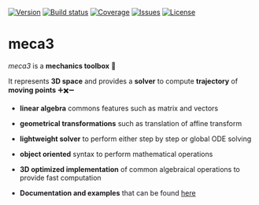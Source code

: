 [![Version](https://img.shields.io/npm/v/meca3.svg?style=flat-square)](https://www.npmjs.com/package/meca3)
[![Build status](https://img.shields.io/travis/samiBendou/meca3.svg?style=flat-square)](https://travis-ci.org/samiBendou/meca3)
[![Coverage](https://img.shields.io/coveralls/github/samiBendou/meca3.svg?style=flat-square)](https://coveralls.io/github/samiBendou/meca3)
[![Issues](https://img.shields.io/github/issues-raw/samiBendou/meca3.svg?style=flat-square)](https://github.com/samiBendou/meca3/issues)
[![License](https://img.shields.io/npm/l/meca3.svg?style=flat-square)](https://www.npmjs.com/package/meca3)

# meca3

_meca3_ is a **mechanics toolbox** :rocket:

It represents **3D space** and provides a **solver** to compute **trajectory** of **moving points** 
:heavy_plus_sign::heavy_multiplication_x::heavy_minus_sign:

- **linear algebra** commons features such as matrix and vectors

- **geometrical transformations** such as translation of affine transform

- **lightweight solver** to perform either step by step or global ODE solving

- **object oriented** syntax to perform mathematical operations

- **3D optimized implementation** of common algebraical operations to provide fast computation

- **Documentation and examples** that can be found [here](https://github.com/samiBendou/meca3/wiki/)